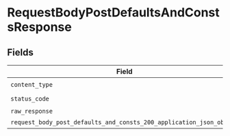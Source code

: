 # RequestBodyPostDefaultsAndConstsResponse


## Fields

| Field                                                                                                                                         | Type                                                                                                                                          | Required                                                                                                                                      | Description                                                                                                                                   |
| --------------------------------------------------------------------------------------------------------------------------------------------- | --------------------------------------------------------------------------------------------------------------------------------------------- | --------------------------------------------------------------------------------------------------------------------------------------------- | --------------------------------------------------------------------------------------------------------------------------------------------- |
| `content_type`                                                                                                                                | *str*                                                                                                                                         | :heavy_check_mark:                                                                                                                            | N/A                                                                                                                                           |
| `status_code`                                                                                                                                 | *int*                                                                                                                                         | :heavy_check_mark:                                                                                                                            | N/A                                                                                                                                           |
| `raw_response`                                                                                                                                | [requests.Response](https://requests.readthedocs.io/en/latest/api/#requests.Response)                                                         | :heavy_minus_sign:                                                                                                                            | N/A                                                                                                                                           |
| `request_body_post_defaults_and_consts_200_application_json_object`                                                                           | [Optional[RequestBodyPostDefaultsAndConsts200ApplicationJSON]](../../models/operations/requestbodypostdefaultsandconsts200applicationjson.md) | :heavy_minus_sign:                                                                                                                            | OK                                                                                                                                            |